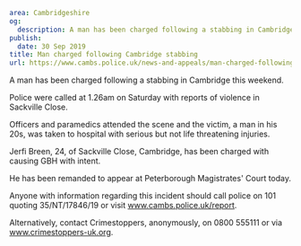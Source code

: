 ```yaml
area: Cambridgeshire
og:
  description: A man has been charged following a stabbing in Cambridge this weekend.
publish:
  date: 30 Sep 2019
title: Man charged following Cambridge stabbing
url: https://www.cambs.police.uk/news-and-appeals/man-charged-following-cambridge-stabbing
```

A man has been charged following a stabbing in Cambridge this weekend.

Police were called at 1.26am on Saturday with reports of violence in Sackville Close.

Officers and paramedics attended the scene and the victim, a man in his 20s, was taken to hospital with serious but not life threatening injuries.

Jerfi Breen, 24, of Sackville Close, Cambridge, has been charged with causing GBH with intent.

He has been remanded to appear at Peterborough Magistrates' Court today.

Anyone with information regarding this incident should call police on 101 quoting 35/NT/17846/19 or visit www.cambs.police.uk/report.

 Alternatively, contact Crimestoppers, anonymously, on 0800 555111 or via www.crimestoppers-uk.org.
